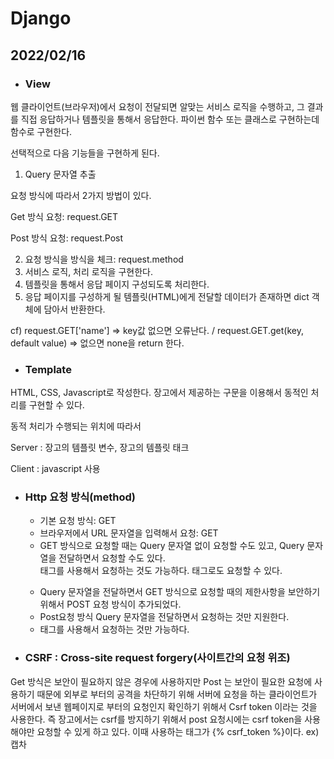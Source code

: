 # Django

## 2022/02/16

- ### **View**
 
웹 클라이언트(브라우저)에서 요청이 전달되면 알맞는 서비스 로직을 수행하고, 그 결과를 직접 응답하거나 템플릿을 통해서 응답한다. 파이썬 함수 또는 클래스로 구현하는데 함수로 구현한다.

선택적으로 다음 기능들을 구현하게 된다.

1. Query 문자열 추출

요청 방식에 따라서 2가지 방법이 있다.

Get 방식 요청: request.GET

Post 방식 요청: request.Post

2. 요청 방식을 방식을 체크: request.method 
3. 서비스 로직, 처리 로직을 구현한다.
4. 템플릿을 통해서 응답 페이지 구성되도록 처리한다.
5. 응답 페이지를 구성하게 될 템플릿(HTML)에게 전달할 데이터가 존재하면 dict 객체에 담아서 반환한다.

cf) request.GET['name'] => key값 없으면 오류난다. / request.GET.get(key, default value) => 없으면 none을 return 한다.


- ### **Template**

HTML, CSS, Javascript로 작성한다. 장고에서 제공하는 구문을 이용해서 동적인 처리를 구현할 수 있다.

동적 처리가 수행되는 위치에 따라서

Server : 장고의 템플릿 변수, 장고의 템플릿 태크

Client : javascript 사용


- ### **Http 요청 방식(method)**
  - 기본 요청 방식: GET
  - 브라우저에서 URL 문자열을 입력해서 요청: GET
  - GET 방식으로 요청할 때는 Query 문자열 없이 요청할 수도 있고, Query 문자열을 전달하면서 요청할 수도 있다. <form> 태그를 사용해서 요청하는 것도 가능하다. <a> 태그로도 요청할 수 있다.
  - Query 문자열을 전달하면서 GET 방식으로 요청할 때의 제한사항을 보안하기 위해서 POST 요청 방식이 추가되었다.
  - Post요청 방식 Query 문자열을 전달하면서 요청하는 것만 지원한다.
  - <form> 태그를 사용해서 요청하는 것만 가능하다.

 - ### **CSRF** : Cross-site request forgery(사이트간의 요청 위조)
Get 방식은 보안이 필요하지 않은 경우에 사용하지만 Post 는 보안이 필요한 요청에 사용하기 때문에 외부로 부터의 공격을 차단하기 위해 서버에 요청을 하는 클라이언트가
서버에서 보낸 웹페이지로 부터의 요청인지 확인하기 위해서 Csrf token 이라는 것을 사용한다. 즉 장고에서는 csrf를 방지하기 위해서 post 요청시에는 csrf token을 사용해야만
요청할 수 있게 하고 있다. 이때 사용하는 태그가 {% csrf_token %}이다.
ex) 캡차
 
